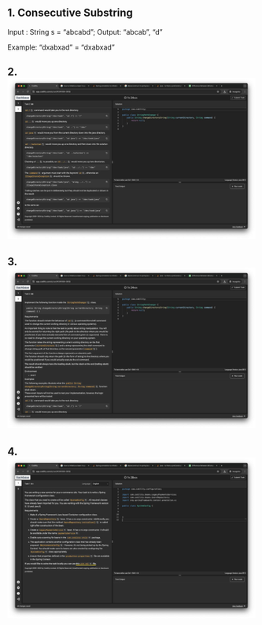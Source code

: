 ## 1. Consecutive Substring

Input : String s = “abcabd”;
Output: “abcab”, “d” 

Example: “dxabxad” = “dxabxad”


## 2. ![codility](images/codility1.jpeg)


## 3. ![codility ](images/codility2.jpeg)


## 4. ![codility ](images/codility3.jpeg)

